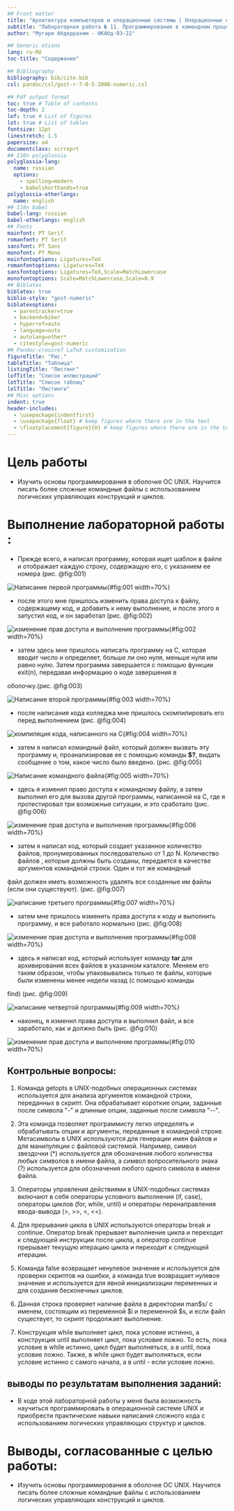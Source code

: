 ```yaml
---
## Front matter
title: "Архитектура компьютеров и операционные системы | Операционные системы"
subtitle: "Лабораторная работа № 11. Программирование в командном процессоре ОС UNIX. Ветвления и циклы"
author: "Мугари Абдеррахим - НКАбд-03-22"

## Generic otions
lang: ru-RU
toc-title: "Содержание"

## Bibliography
bibliography: bib/cite.bib
csl: pandoc/csl/gost-r-7-0-5-2008-numeric.csl

## Pdf output format
toc: true # Table of contents
toc-depth: 2
lof: true # List of figures
lot: true # List of tables
fontsize: 12pt
linestretch: 1.5
papersize: a4
documentclass: scrreprt
## I18n polyglossia
polyglossia-lang:
  name: russian
  options:
	- spelling=modern
	- babelshorthands=true
polyglossia-otherlangs:
  name: english
## I18n babel
babel-lang: russian
babel-otherlangs: english
## Fonts
mainfont: PT Serif
romanfont: PT Serif
sansfont: PT Sans
monofont: PT Mono
mainfontoptions: Ligatures=TeX
romanfontoptions: Ligatures=TeX
sansfontoptions: Ligatures=TeX,Scale=MatchLowercase
monofontoptions: Scale=MatchLowercase,Scale=0.9
## Biblatex
biblatex: true
biblio-style: "gost-numeric"
biblatexoptions:
  - parentracker=true
  - backend=biber
  - hyperref=auto
  - language=auto
  - autolang=other*
  - citestyle=gost-numeric
## Pandoc-crossref LaTeX customization
figureTitle: "Рис."
tableTitle: "Таблица"
listingTitle: "Листинг"
lofTitle: "Список иллюстраций"
lotTitle: "Список таблиц"
lolTitle: "Листинги"
## Misc options
indent: true
header-includes:
  - \usepackage{indentfirst}
  - \usepackage{float} # keep figures where there are in the text
  - \floatplacement{figure}{H} # keep figures where there are in the text
---
```


# Цель работы

- Изучить основы программирования в оболочке ОС UNIX. Научится писать более сложные командные файлы с использованием логических управляющих конструкций и циклов.

# Выполнение лабораторной работы : 

- Прежде всего, я написал программу, которая ищет шаблон в файле и отображает каждую строку, содержащую его, с указанием ее номера (рис. @fig:001)

![Написание первой программы](image/1.png){#fig:001 width=70%}

- после этого мне пришлось изменить права доступа к файлу, содержащему код, и добавить к нему выполнение, и после этого я запустил код, и он заработал (рис. @fig:002)

![изменение прав доступа и выполнение программы](image/2.png){#fig:002 width=70%}

- затем здесь мне пришлось написать программу на C, которая вводит число и определяет, больше ли оно нуля, меньше нуля или равно нулю. Затем программа завершается с помощью функции exit(n), передавая информацию о коде завершения в

оболочку.(рис. @fig:003)

![Написание второй программы](image/3.png){#fig:003 width=70%}

- после написания кода колледжа мне пришлось скомпилировать его перед выполнением (рис. @fig:004)

![компиляция кода, написанного на C](image/4.png){#fig:004 width=70%}

- затем я написал командный файл, который должен вызвать эту программу и, проанализировав ее с помощью команды **$?**, выдать сообщение о том, какое число было введено. (рис. @fig:005)

![Написание командного файла](image/5.png){#fig:005 width=70%}

- здесь я изменил право доступа к командному файлу, а затем выполнил его для вызова другой программы, написанной на C, где я протестировал три возможные ситуации, и это сработало (рис. @fig:006)

![изменение прав доступа и выполнение программы](image/6.png){#fig:006 width=70%}

- затем я написал код, который создает указанное количество файлов, пронумерованных последовательно от 1 до N. Количество файлов , которые должны быть созданы, передается в качестве аргументов командной строки. Один и тот же командный

файл должен иметь возможность удалять все созданные им файлы (если они существуют). (рис. @fig:007)

![написание третьего программы](image/7.png){#fig:007 width=70%}

- затем мне пришлось изменить права доступа к коду и выполнить программу, и все работало нормально (рис. @fig:008)

![изменение прав доступа и выполнение программы](image/8.png){#fig:008 width=70%}

- здесь я написал код, который использует команду **tar** для архивирования всех файлов в указанном каталоге. Меняем его таким образом, чтобы упаковывались только те файлы, которые были изменены менее недели назад (с помощью команды

find) (рис. @fig:009)

![написание четвертой программы](image/9.png){#fig:009 width=70%}

- наконец, я изменил права доступа и выполнил файл, и все заработало, как и должно быть (рис. @fig:010)

![изменение прав доступа и выполнение программы](image/10.png){#fig:010 width=70%}




## Контрольные вопросы:

1. Команда getopts в UNIX-подобных операционных системах используется для анализа аргументов командной строки, переданных в скрипт. Она обрабатывает короткие опции, заданные после символа "-" и длинные опции, заданные после символа "--". 
2. Эта команда позволяет программисту легко определять и обрабатывать опции и аргументы, переданные в командной строке. Метасимволы в UNIX используются для генерации имен файлов и для манипуляции с файловой системой. Например, символ звездочки (*) используется для обозначения любого количества любых символов в имени файла, а символ вопросительного знака (?) используется для обозначения любого одного символа в имени файла.

3. Операторы управления действиями в UNIX-подобных системах включают в себя операторы условного выполнения (if, case), операторы циклов (for, while, until) и операторы перенаправления ввода-вывода (>, >>, <, <<).

4. Для прерывания цикла в UNIX используются операторы break и continue. Оператор break прерывает выполнение цикла и переходит к следующей инструкции после цикла, а оператор continue прерывает текущую итерацию цикла и переходит к следующей итерации.

5. Команда false возвращает ненулевое значение и используется для проверки скриптов на ошибки, а команда true возвращает нулевое значение и используется для явной инициализации переменных и для создания бесконечных циклов.

6. Данная строка проверяет наличие файла в директории man$s/ с именем, состоящим из переменной $i и переменной $s, и если файл существует, то скрипт продолжает выполнение.

7. Конструкция while выполняет цикл, пока условие истинно, а конструкция until выполняет цикл, пока условие ложно. То есть, пока условие в while истинно, цикл будет выполняться, а в until, пока условие ложно. Также, в while цикл будет выполняться, если условие истинно с самого начала, а в until - если условие ложно.



## выводы по результатам выполнения заданий:

- В ходе этой лабораторной работы у меня была возможность научиться программировать в операционной системе UNIX и приобрести практические навыки написания сложного кода с использованием логических управляющих структур и циклов.
  
# Выводы, согласованные с целью работы:

- Изучить основы программирования в оболочке ОС UNIX. Научится писать более сложные командные файлы с использованием логических управляющих конструкций и циклов.
